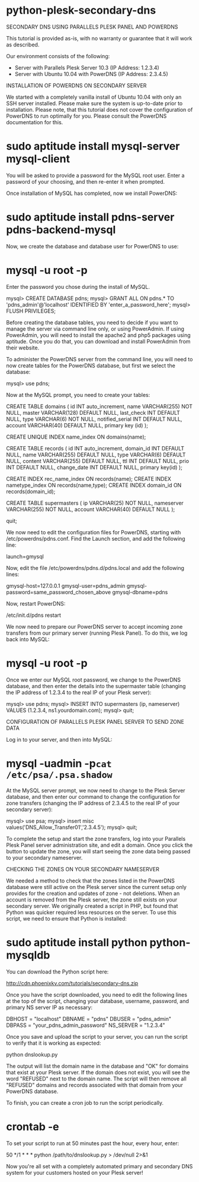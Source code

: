 # python-plesk-secondary-dns

SECONDARY DNS USING PARALLELS PLESK PANEL AND POWERDNS

This tutorial is provided as-is, with no warranty or guarantee that it will work as described.

Our environment consists of the following:

- Server with Parallels Plesk Server 10.3 (IP Address: 1.2.3.4)
- Server with Ubuntu 10.04 with PowerDNS (IP Address: 2.3.4.5)

INSTALLATION OF POWERDNS ON SECONDARY SERVER

We started with a completely vanilla install of Ubuntu 10.04 with only an SSH server installed. Please make sure the system is up-to-date prior to installation. Please note, that this tutorial does not cover the configuration of PowerDNS to run optimally for you. Please consult the PowerDNS documentation for this.

# sudo aptitude install mysql-server mysql-client

You will be asked to provide a password for the MySQL root user. Enter a password of your choosing, and then re-enter it when prompted.

Once installation of MySQL has completed, now we install PowerDNS:

# sudo aptitude install pdns-server pdns-backend-mysql

Now, we create the database and database user for PowerDNS to use:

# mysql -u root -p

Enter the password you chose during the install of MySQL.

mysql> CREATE DATABASE pdns;
mysql> GRANT ALL ON pdns.* TO 'pdns_admin'@'localhost' IDENTIFIED BY 'enter_a_password_here';
mysql> FLUSH PRIVILEGES;

Before creating the database tables, you need to decide if you want to manage the server via command line only, or using PowerAdmin. If using PowerAdmin, you will need to install the apache2 and php5 packages using aptitude. Once you do that, you can download and install PowerAdmin from their website.

To administer the PowerDNS server from the command line, you will need to now create tables for the PowerDNS database, but first we select the database:

mysql> use pdns;

Now at the MySQL prompt, you need to create your tables:

CREATE TABLE domains (
id INT auto_increment,
name VARCHAR(255) NOT NULL,
master VARCHAR(128) DEFAULT NULL,
last_check INT DEFAULT NULL,
type VARCHAR(6) NOT NULL,
notified_serial INT DEFAULT NULL,
account VARCHAR(40) DEFAULT NULL,
primary key (id)
);

CREATE UNIQUE INDEX name_index ON domains(name);

CREATE TABLE records (
id INT auto_increment,
domain_id INT DEFAULT NULL,
name VARCHAR(255) DEFAULT NULL,
type VARCHAR(6) DEFAULT NULL,
content VARCHAR(255) DEFAULT NULL,
ttl INT DEFAULT NULL,
prio INT DEFAULT NULL,
change_date INT DEFAULT NULL,
primary key(id)
);

CREATE INDEX rec_name_index ON records(name);
CREATE INDEX nametype_index ON records(name,type);
CREATE INDEX domain_id ON records(domain_id);

CREATE TABLE supermasters (
ip VARCHAR(25) NOT NULL,
nameserver VARCHAR(255) NOT NULL,
account VARCHAR(40) DEFAULT NULL
);

quit;

We now need to edit the configuration files for PowerDNS, starting with /etc/powerdns/pdns.conf. Find the Launch section, and add the following line:

launch=gmysql

Now, edit the file /etc/powerdns/pdns.d/pdns.local and add the following lines:

gmysql-host=127.0.0.1
gmysql-user=pdns_admin
gmysql-password=same_password_chosen_above
gmysql-dbname=pdns

Now, restart PowerDNS:

/etc/init.d/pdns restart

We now need to prepare our PowerDNS server to accept incoming zone transfers from our primary server (running Plesk Panel). To do this, we log back into MySQL:

# mysql -u root -p

Once we enter our MySQL root password, we change to the PowerDNS database, and then enter the details into the supermaster table (changing the IP address of 1.2.3.4 to the real IP of your Plesk server):

mysql> use pdns;
mysql> INSERT INTO supermasters (ip, nameserver) VALUES (1.2.3.4, ns1.yourdomain.com);
mysql> quit;

CONFIGURATION OF PARALLELS PLESK PANEL SERVER TO SEND ZONE DATA

Log in to your server, and then into MySQL:

# mysql -uadmin -p`cat /etc/psa/.psa.shadow`

At the MySQL server prompt, we now need to change to the Plesk Server database, and then enter our command to change the configuration for zone transfers (changing the IP address of 2.3.4.5 to the real IP of your secondary server):

mysql> use psa;
mysql> insert misc values('DNS_Allow_Transfer01','2.3.4.5');
mysql> quit;

To complete the setup and start the zone transfers, log into your Parallels Plesk Panel server administration site, and edit a domain. Once you click the button to update the zone, you will start seeing the zone data being passed to your secondary nameserver.

CHECKING THE ZONES ON YOUR SECONDARY NAMESERVER

We needed a method to check that the zones listed in the PowerDNS database were still active on the Plesk server since the current setup only provides for the creation and updates of zone - not deletions. When an account is removed from the Plesk server, the zone still exists on your secondary server. We originally created a script in PHP, but found that Python was quicker required less resources on the server. To use this script, we need to ensure that Python is installed:

# sudo aptitude install python python-mysqldb

You can download the Python script here:

http://cdn.phoenixkv.com/tutorials/secondary-dns.zip

Once you have the script downloaded, you need to edit the following lines at the top of the script, changing your database, username, password, and primary NS server IP as necessary:

DBHOST = "localhost"
DBNAME = "pdns"
DBUSER = "pdns_admin"
DBPASS = "your_pdns_admin_password"
NS_SERVER = "1.2.3.4"

Once you save and upload the script to your server, you can run the script to verify that it is working as expected:

python dnslookup.py

The output will list the domain name in the database and "OK" for domains that exist at your Plesk server. If the domain does not exist, you will see the word "REFUSED" next to the domain name. The script will then remove all "REFUSED" domains and records associated with that domain from your PowerDNS database.

To finish, you can create a cron job to run the script periodically.

# crontab -e

To set your script to run at 50 minutes past the hour, every hour, enter:

50 */1 * * * python /path/to/dnslookup.py > /dev/null 2>&1

Now you're all set with a completely automated primary and secondary DNS system for your customers hosted on your Plesk server! 

